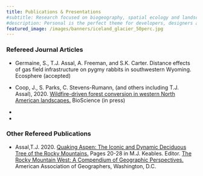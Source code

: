```yaml
---
title: Publications & Presentations
#subtitle: Research focused on biogeography, spatial ecology and landscape change at Kent State University
#description: Personal is the perfect theme for developers, designers and other creatives.
featured_image: /images/banners/iceland_glacier_50perc.jpg
---
```


### Refereed Journal Articles

* Germaine, S., T.J. Assal, A. Freeman, and S.K. Carter. Distance effects of gas field infrastructure on pygmy rabbits in southwestern Wyoming. Ecosphere (accepted)
    
* Coop, J., S. Parks, C. Stevens-Rumann, (and others including T.J. Assal), 2020. [Wildfire-driven forest conversion in western North American landscapes.](https://academic.oup.com/bioscience/article/doi/10.1093/biosci/biaa061/5859066) BioScience (in press)

*   

*  

### Other Refereed Publications

* Assal,T.J. 2020. [Quaking Aspen: The Iconic and Dynamic Deciduous Tree of the Rocky Mountains.](https://www.researchgate.net/publication/340846160_Quaking_Aspen_The_Iconic_and_Dynamic_Deciduous_Tree_of_the_Rocky_Mountains) Pages 20-28 in M.J. Keables. Editor. [The Rocky Mountain West: A Compendium of Geographic Perspectives.](www.aag.org/cs/publications/special/the_rocky_mountain_west) American Association of Geographers, Washington, D.C.

